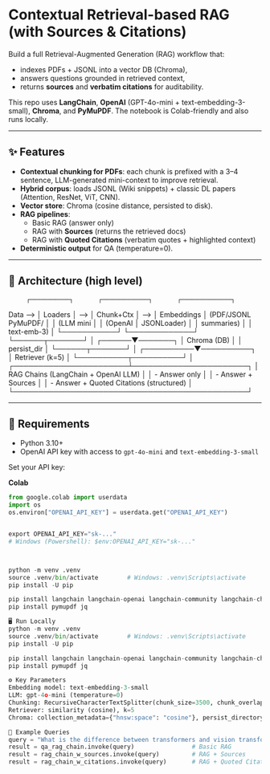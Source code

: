 # Contextual Retrieval-based RAG (with Sources & Citations)

Build a full Retrieval-Augmented Generation (RAG) workflow that:
- indexes PDFs + JSONL into a vector DB (Chroma),
- answers questions grounded in retrieved context,
- returns **sources** and **verbatim citations** for auditability.

This repo uses **LangChain**, **OpenAI** (GPT-4o-mini + text-embedding-3-small), **Chroma**, and **PyMuPDF**. The notebook is Colab-friendly and also runs locally.

---

## ✨ Features

- **Contextual chunking for PDFs**: each chunk is prefixed with a 3–4 sentence, LLM-generated mini-context to improve retrieval.
- **Hybrid corpus**: loads JSONL (Wiki snippets) + classic DL papers (Attention, ResNet, ViT, CNN).
- **Vector store**: Chroma (cosine distance, persisted to disk).
- **RAG pipelines**:
  - Basic RAG (answer only)
  - RAG with **Sources** (returns the retrieved docs)
  - RAG with **Quoted Citations** (verbatim quotes + highlighted context)
- **Deterministic output** for QA (temperature=0).

---

## 🧱 Architecture (high level)

         ┌───────────┐       ┌─────────────┐       ┌──────────────┐
Data --> │ Loaders   │  -->  │ Chunk+Ctx   │  -->  │ Embeddings    │
(PDF/JSONL PyMuPDF/  │       │ (LLM mini   │       │ (OpenAI       │
 JSONLoader)         │       │ summaries)  │       │ text-emb-3)   │
         └───────────┘       └─────────────┘       └──────┬───────┘
                                                           │
                                                    ┌──────▼───────┐
                                                    │ Chroma (DB)  │
                                                    │ persist_dir  │
                                                    └──────┬───────┘
                                                           │
                                                ┌──────────▼──────────┐
                                                │ Retriever (k=5)     │
                                                └──────────┬──────────┘
                                                           │
                                    ┌───────────────────────┴───────────────────────┐
                                    │     RAG Chains (LangChain + OpenAI LLM)      │
                                    │  - Answer only                                │
                                    │  - Answer + Sources                           │
                                    │  - Answer + Quoted Citations (structured)     │
                                    └───────────────────────────────────────────────┘





---

## 🔑 Requirements

- Python 3.10+
- OpenAI API key with access to `gpt-4o-mini` and `text-embedding-3-small`

Set your API key:

**Colab**
```python
from google.colab import userdata
import os
os.environ["OPENAI_API_KEY"] = userdata.get("OPENAI_API_KEY")


export OPENAI_API_KEY="sk-..."
# Windows (Powershell): $env:OPENAI_API_KEY="sk-..."



python -m venv .venv
source .venv/bin/activate        # Windows: .venv\Scripts\activate
pip install -U pip

pip install langchain langchain-openai langchain-community langchain-chroma
pip install pymupdf jq

🖥️ Run Locally
python -m venv .venv
source .venv/bin/activate        # Windows: .venv\Scripts\activate
pip install -U pip

pip install langchain langchain-openai langchain-community langchain-chroma
pip install pymupdf jq

⚙️ Key Parameters
Embedding model: text-embedding-3-small
LLM: gpt-4o-mini (temperature=0)
Chunking: RecursiveCharacterTextSplitter(chunk_size=3500, chunk_overlap=0)
Retriever: similarity (cosine), k=5
Chroma: collection_metadata={"hnsw:space": "cosine"}, persist_directory="./my_context_db"

🧪 Example Queries
query = "What is the difference between transformers and vision transformers?"
result = qa_rag_chain.invoke(query)                # Basic RAG
result = rag_chain_w_sources.invoke(query)         # RAG + Sources
result = rag_chain_w_citations.invoke(query)       # RAG + Quoted Citations
